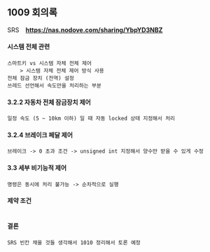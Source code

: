 ## 1009 회의록

SRS &ensp; **https://nas.nodove.com/sharing/YbpYD3NBZ**

#### 시스템 전체 관련
```text
스마트키 vs 시스템 자체 전체 제어 
    > 시스템 자체 전체 제어 방식 사용
전체 잠금 장치 (전역) 설정
쓰레드 선언해서 속도만을 처리하는 부분
```
#### 3.2.2 자동차 전체 잠금장치 제어
```text
일정 속도 (5 ~ 10km 이하) 일 때 자동 locked 상태 지정해서 처리
```

#### 3.2.4 브레이크 페달 제어
```
브레이크 -> 0 초과 조건 -> unsigned int 지정해서 양수만 받을 수 있게 수정
```

#### 3.3 세부 비기능적 제어
```text
명령은 동시에 처리 불가능 -> 순차적으로 실행
```
#### 제약 조건
```text

```
#### 결론
```
SRS 빈칸 채울 것들 생각해서 1010 정리해서 토론 예정
```